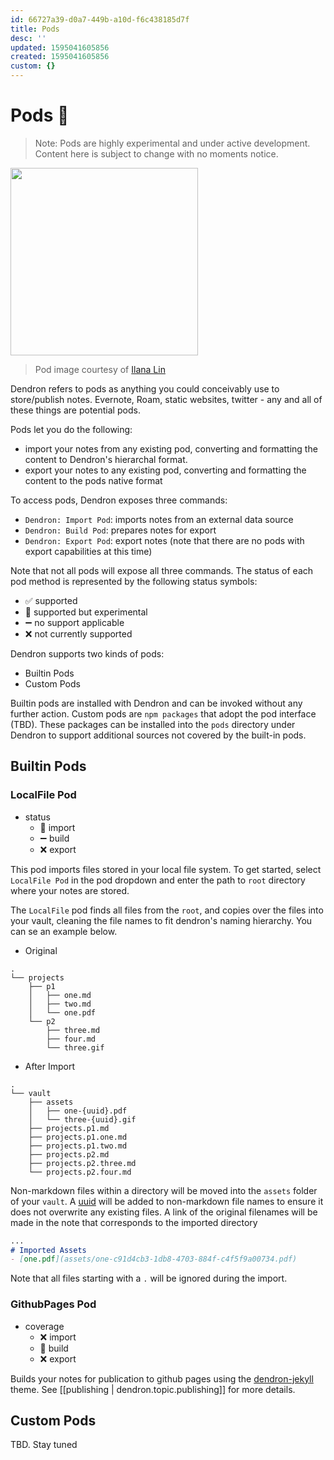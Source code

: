 ```yaml
---
id: 66727a39-d0a7-449b-a10d-f6c438185d7f
title: Pods
desc: ''
updated: 1595041605856
created: 1595041605856
custom: {}
---
```


# Pods 🚧

> Note: Pods are highly experimental and under active development. Content here is subject to change with no moments notice. 

<img src="https://foundation-prod-assetspublic53c57cce-8cpvgjldwysl.s3-us-west-2.amazonaws.com/assets/images/pods.png" height="300px"/>

> Pod image courtesy of [Ilana Lin]((https://www.instagram.com/ilana_lin/))

Dendron refers to pods as anything you could conceivably use to store/publish notes. Evernote, Roam, static websites, twitter - any and all of these things are potential pods. 

Pods let you do the following:
- import your notes from any existing pod, converting and formatting the content to Dendron's hierarchal format. 
- export your notes to any existing pod, converting and formatting the content to the pods native format

To access pods, Dendron exposes three commands:
- `Dendron: Import Pod`: imports notes from an external data source 
- `Dendron: Build Pod`: prepares notes for export 
- `Dendron: Export Pod`: export notes (note that there are no pods with export capabilities at this time)

Note that not all pods will expose all three commands. The status of each pod method is represented by the following status symbols:
- ✅ supported 
- 🚧 supported but experimental 
- ➖ no support applicable 
- ❌ not currently supported

Dendron supports two kinds of pods:
- Builtin Pods
- Custom Pods

Builtin pods are installed with Dendron and can be invoked without any further action. Custom pods are `npm packages` that adopt the pod interface (TBD). These packages can be installed into the `pods` directory under Dendron to support additional sources not covered by the built-in pods. 

## Builtin Pods

### LocalFile Pod
- status
    - 🚧 import
    - ➖ build
    - ❌ export

This pod imports files stored in your local file system. To get started, select `LocalFile Pod` in the pod dropdown and enter the path to `root` directory where your notes are stored.

The `LocalFile` pod finds all files from the `root`, and copies over the files into your vault, cleaning the file names to fit dendron's naming hierarchy. You can se an example below. 

- Original
```
.
└── projects
    ├── p1
    │   ├── one.md
    │   ├── two.md
    │   └── one.pdf
    └── p2
        ├── three.md
        ├── four.md
        └── three.gif
```

- After Import
```
.
└── vault
    ├── assets
    │   ├── one-{uuid}.pdf
    │   └── three-{uuid}.gif
    ├── projects.p1.md
    ├── projects.p1.one.md
    ├── projects.p1.two.md
    ├── projects.p2.md
    ├── projects.p2.three.md
    └── projects.p2.four.md
```

Non-markdown files within a directory will be moved into the `assets` folder of your `vault`. A [uuid](https://en.wikipedia.org/wiki/Universally_unique_identifier) will be added to non-markdown file names to ensure it does not overwrite any existing files. A link of the original filenames will be made in the note that corresponds to the imported directory


```md
...
# Imported Assets
- [one.pdf](assets/one-c91d4cb3-1db8-4703-884f-c4f5f9a00734.pdf)

```

Note that all files starting with a `.` will be ignored during the import.


### GithubPages Pod
- coverage
    - ❌ import
    - 🚧 build
    - ❌ export 

Builds your notes for publication to github pages using the [dendron-jekyll](https://github.com/dendronhq/dendron-jekyll) theme.  See [[publishing | dendron.topic.publishing]] for more details.


## Custom Pods

TBD. Stay tuned
